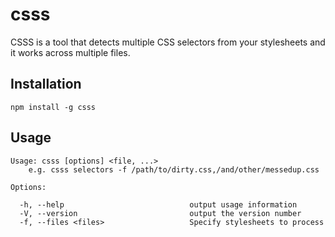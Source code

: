 # csss

CSSS is a tool that detects multiple CSS selectors from your stylesheets and it works across multiple files.

## Installation

```shell
npm install -g csss
```

## Usage

```
Usage: csss [options] <file, ...>
    e.g. csss selectors -f /path/to/dirty.css,/and/other/messedup.css

Options:

  -h, --help                            output usage information
  -V, --version                         output the version number
  -f, --files <files>                   Specify stylesheets to process
```
